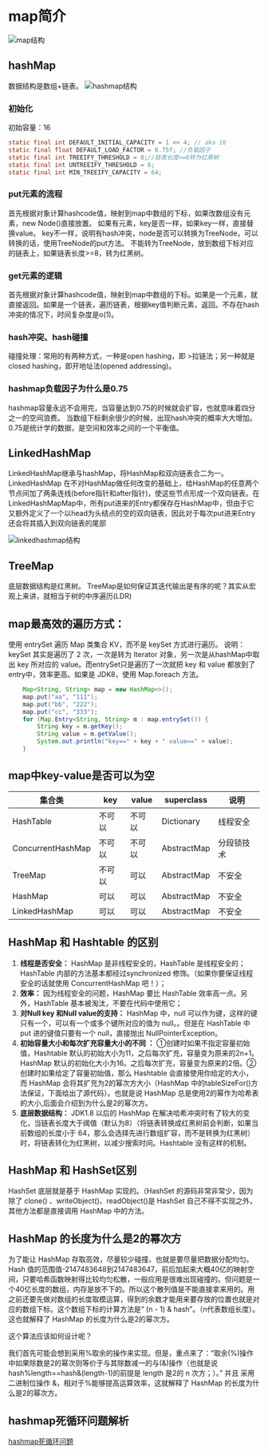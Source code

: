 # map简介
![map结构](../../images/map.png)

## hashMap
数据结构是数组+链表。
![hashmap结构](../../images/hashmap.png)

### 初始化
初始容量：16
```java
static final int DEFAULT_INITIAL_CAPACITY = 1 << 4; // aka 16
static final float DEFAULT_LOAD_FACTOR = 0.75f; //负载因子
static final int TREEIFY_THRESHOLD = 8;//链表长度>=8转为红黑树
static final int UNTREEIFY_THRESHOLD = 6;
static final int MIN_TREEIFY_CAPACITY = 64;

```

### put元素的流程
首先根据对象计算hashcode值，映射到map中数组的下标，如果改数组没有元素，new Node()直接放置。
如果有元素，key是否一样，如果key一样，直接替换value。
key不一样，说明有hash冲突，node是否可以转换为TreeNode，可以转换的话，使用TreeNode的put方法。
不能转为TreeNode，放到数组下标对应的链表上，如果链表长度>=8，转为红黑树。

### get元素的逻辑
首先根据对象计算hashcode值，映射到map中数组的下标。如果是一个元素，就直接返回。如果是一个链表，遍历链表，根据key值判断元素，返回。不存在hash冲突的情况下，时间复杂度是o(1)。

### hash冲突、hash碰撞
碰撞处理：常用的有两种方式，一种是open hashing，即 >拉链法；另一种就是 closed hashing，即开地址法(opened addressing)。

### hashmap负载因子为什么是0.75
hashmap容量永远不会用完，当容量达到0.75的时候就会扩容，也就意味着四分之一的空间浪费。
当数组下标剩余很少的时候，出现hash冲突的概率大大增加。0.75是统计学的数据，是空间和效率之间的一个平衡值。

## LinkedHashMap
LinkedHashMap继承与hashMap，将HashMap和双向链表合二为一。LinkedHashMap 在不对HashMap做任何改变的基础上，给HashMap的任意两个节点间加了两条连线(before指针和after指针)，使这些节点形成一个双向链表。在LinkedHashMapMap中，所有put进来的Entry都保存在HashMap中，但由于它又额外定义了一个以head为头结点的空的双向链表，因此对于每次put进来Entry还会将其插入到双向链表的尾部

![linkedhashmap结构](../../images/linkedhashmap.png)

## TreeMap
底层数据结构是红黑树。
TreeMap是如何保证其迭代输出是有序的呢？其实从宏观上来讲，就相当于树的中序遍历(LDR)

## map最高效的遍历方式：
使用 entrySet 遍历 Map 类集合 KV，而不是 keySet 方式进行遍历。
说明：keySet 其实是遍历了 2 次，一次是转为 Iterator 对象，另一次是从hashMap中取出 key 所对应的 value。而entrySet只是遍历了一次就把 key 和 value 都放到了entry中，效率更高。如果是 JDK8，使用 Map.foreach 方法。
```java
    Map<String, String> map = new HashMap<>();
    map.put("aa", "111");
    map.put("bb", "222");
    map.put("cc", "333");
    for (Map.Entry<String, String> m : map.entrySet()) {
        String key = m.getKey();
        String value = m.getValue();
        System.out.println("key==" + key + " value==" + value);
    }

```


## map中key-value是否可以为空

集合类 | key | value | superclass | 说明
----|-----|-------|------------|---
HashTable | 不可以 | 不可以 | Dictionary | 线程安全
ConcurrentHashMap | 不可以 | 不可以 | AbstractMap | 分段锁技术
TreeMap | 不可以 | 可以 | AbstractMap | 不安全
HashMap | 可以 | 可以 | AbstractMap | 不安全
LinkedHashMap | 可以 | 可以 | AbstractMap | 不安全


## HashMap 和 Hashtable 的区别
1. **线程是否安全：** HashMap 是非线程安全的，HashTable 是线程安全的；HashTable 内部的方法基本都经过synchronized 修饰。（如果你要保证线程安全的话就使用 ConcurrentHashMap 吧！）；
2. **效率：** 因为线程安全的问题，HashMap 要比 HashTable 效率高一点。另外，HashTable 基本被淘汰，不要在代码中使用它；
3. **对Null key 和Null value的支持：** HashMap 中，null 可以作为键，这样的键只有一个，可以有一个或多个键所对应的值为 null。。但是在 HashTable 中 put 进的键值只要有一个 null，直接抛出 NullPointerException。
4. **初始容量大小和每次扩充容量大小的不同 ：** ①创建时如果不指定容量初始值，Hashtable 默认的初始大小为11，之后每次扩充，容量变为原来的2n+1。HashMap 默认的初始化大小为16。之后每次扩充，容量变为原来的2倍。②创建时如果给定了容量初始值，那么 Hashtable 会直接使用你给定的大小，而 HashMap 会将其扩充为2的幂次方大小（HashMap 中的tableSizeFor()方法保证，下面给出了源代码）。也就是说 HashMap 总是使用2的幂作为哈希表的大小,后面会介绍到为什么是2的幂次方。
5. **底层数据结构：** JDK1.8 以后的 HashMap 在解决哈希冲突时有了较大的变化，当链表长度大于阈值（默认为8）（将链表转换成红黑树前会判断，如果当前数组的长度小于 64，那么会选择先进行数组扩容，而不是转换为红黑树）时，将链表转化为红黑树，以减少搜索时间。Hashtable 没有这样的机制。

## HashMap 和 HashSet区别
HashSet 底层就是基于 HashMap 实现的。（HashSet 的源码非常非常少，因为除了 clone() 、writeObject()、readObject()是 HashSet 自己不得不实现之外，其他方法都是直接调用 HashMap 中的方法。

## HashMap 的长度为什么是2的幂次方
为了能让 HashMap 存取高效，尽量较少碰撞，也就是要尽量把数据分配均匀。Hash 值的范围值-2147483648到2147483647，前后加起来大概40亿的映射空间，只要哈希函数映射得比较均匀松散，一般应用是很难出现碰撞的。但问题是一个40亿长度的数组，内存是放不下的。所以这个散列值是不能直接拿来用的。用之前还要先做对数组的长度取模运算，得到的余数才能用来要存放的位置也就是对应的数组下标。这个数组下标的计算方法是“ (n - 1) & hash”。（n代表数组长度）。这也就解释了 HashMap 的长度为什么是2的幂次方。

这个算法应该如何设计呢？

我们首先可能会想到采用%取余的操作来实现。但是，重点来了：“取余(%)操作中如果除数是2的幂次则等价于与其除数减一的与(&)操作（也就是说 hash%length==hash&(length-1)的前提是 length 是2的 n 次方；）。” 并且 采用二进制位操作 &，相对于%能够提高运算效率，这就解释了 HashMap 的长度为什么是2的幂次方。

## hashmap死循环问题解析
[hashmap死循环问题](./hashmap死循环问题.md)